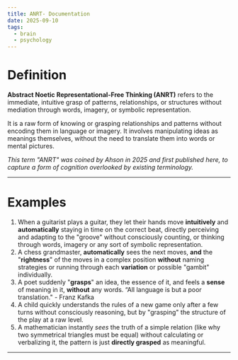 ```yaml
---
title: ANRT- Documentation
date: 2025-09-10
tags:
  - brain
  - psychology
---
```


# Definition

**Abstract Noetic Representational-Free Thinking (ANRT)** refers to the immediate, intuitive grasp of patterns, relationships, or structures without mediation through words, imagery, or symbolic representation. 

It is a raw form of knowing or grasping relationships and patterns without encoding them in language or imagery. It involves manipulating ideas as meanings themselves, without the need to translate them into words or mental pictures. 

_This term "ANRT" was coined by Ahson in 2025 and first published here, to capture a form of cognition overlooked by existing terminology._

---

# Examples

1. When a guitarist plays a guitar, they let their hands move **intuitively** and **automatically** staying in time on the correct beat, directly perceiving and adapting to the "groove" without consciously counting, or thinking through words, imagery or any sort of symbolic representation. 
2. A chess grandmaster, **automatically** sees the next moves, **and** the "**rightness**" of the moves in a complex position **without** naming strategies or running through each **variation** or possible "gambit" individually.
3. A poet suddenly "**grasps**" an idea, the essence of it, and feels a **sense** of meaning in it, **without** any words. “All language is but a poor translation." - Franz Kafka
4. A child quickly understands the rules of a new game only after a few turns without consciously reasoning, but by "grasping" the structure of the play at a raw level.
5. A mathematician instantly _sees_ the truth of a simple relation (like why two symmetrical triangles must be equal) without calculating or verbalizing it, the pattern is just **directly grasped** as meaningful. 
---
